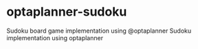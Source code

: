 # optaplanner-sudoku
Sudoku board game implementation using @optaplanner
Sudoku implementation using optaplanner
